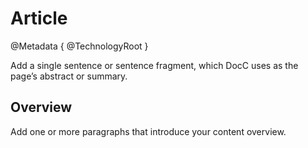 # Article

@Metadata {
  @TechnologyRoot
}

Add a single sentence or sentence fragment, which DocC uses as the page’s abstract or summary.

## Overview

Add one or more paragraphs that introduce your content overview.

<!-- Copyright (c) 2023 Apple Inc and the Swift Project authors. All Rights Reserved. -->

